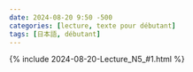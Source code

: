 ```yaml
---
date: 2024-08-20 9:50 -500
categories: [lecture, texte pour débutant]
tags: [日本語, débutant]
---
```


{% include 2024-08-20-Lecture_N5_#1.html %}